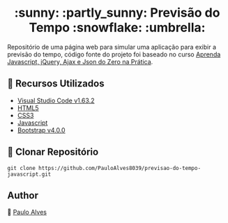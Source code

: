 <h1 align="center">:sunny: :partly_sunny: Previsão do Tempo :snowflake: :umbrella:</h1>

Repositório de uma página web para simular uma aplicação para exibir a previsão do tempo, código fonte do projeto foi baseado no curso 
[Aprenda Javascript, jQuery, Ajax e Json do Zero na Prática](https://www.udemy.com/course/aprenda-javascript-com-facilidade-do-zero/).

## :wrench: Recursos Utilizados

- [Visual Studio Code v1.63.2](https://code.visualstudio.com/)
- [HTML5](https://www.w3schools.com/html/)
- [CSS3](https://www.w3schools.com/css/)
- [Javascript](https://developer.mozilla.org/pt-BR/docs/Web/JavaScript)
- [Bootstrap v4.0.0](https://getbootstrap.com/)

## :floppy_disk: Clonar Repositório

`git clone https://github.com/PauloAlves8039/previsao-do-tempo-javascript.git`

## Author

:boy: [Paulo Alves](https://github.com/PauloAlves8039)


